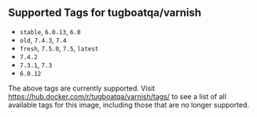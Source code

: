 ## Supported Tags for tugboatqa/varnish

* `stable`, `6.0.13`, `6.0`
* `old`, `7.4.3`, `7.4`
* `fresh`, `7.5.0`, `7.5`, `latest`
* `7.4.2`
* `7.3.1`, `7.3`
* `6.0.12`

The above tags are currently supported. Visit https://hub.docker.com/r/tugboatqa/varnish/tags/ to see a list of all available tags for this image, including those that are no longer supported.
